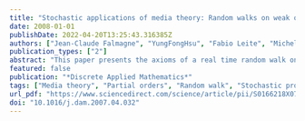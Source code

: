 ```yaml
---
title: "Stochastic applications of media theory: Random walks on weak orders or partial orders"
date: 2008-01-01
publishDate: 2022-04-20T13:25:43.316385Z
authors: ["Jean-Claude Falmagne", "YungFongHsu", "Fabio Leite", "Michel Regenwetter"]
publication_types: ["2"]
abstract: "This paper presents the axioms of a real time random walk on the set of states of a medium and some of their consequences, such as the asymptotic probabilities of the states. The states of the random walk coincide with those of the medium, and the transitions of the random walk are governed by a probability distribution on the set of token-events, together with a Poisson process regulating the arrivals of such events. We examine two special cases. The first is the medium on strict weak orders on a set of three elements, the second the medium of strict partial orders on the same set. Thus, in each of these cases, a state of the medium is a binary relation. We also consider tune in-and-out extensions of these two special cases. We review applications of these models to opinion poll data pertaining to the 1992 United States presidential election. Each strict weak order or strict partial order is interpreted as being the implicit or explicit opinion of some individual regarding the three major candidates in that election, namely, Bush, Clinton and Perot. In particular, the strict partial order applications illustrate our notion of a response function that provides the link between theory and data in situations where, in contrast to previous papers, the permissible responses do not span the entire set of permissible states of the medium."
featured: false
publication: "*Discrete Applied Mathematics*"
tags: ["Media theory", "Partial orders", "Random walk", "Stochastic process", "Weak orders"]
url_pdf: "https://www.sciencedirect.com/science/article/pii/S0166218X07001606"
doi: "10.1016/j.dam.2007.04.032"
---
```


